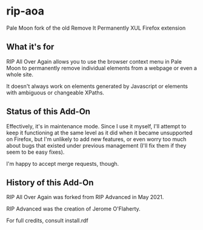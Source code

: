# rip-aoa
Pale Moon fork of the old Remove It Permanently XUL Firefox extension

## What it's for

RIP All Over Again allows you to use the browser context menu in Pale Moon 
to permanently remove individual elements from a webpage or even a whole site.

It doesn't always work on elements generated by Javascript or elements with
ambiguous or changeable XPaths.

## Status of this Add-On

Effectively, it's in maintenance mode.  Since I use it myself, I'll attempt to keep
it functioning at the same level as it did when it became unsupported on Firefox, but 
I'm unlikely to add new features, or even worry too much about bugs that existed
under previous management (I'll fix them if they seem to be easy fixes).  

I'm happy to accept merge requests, though.

## History of this Add-On

RIP All Over Again was forked from RIP Advanced in May 2021.

RIP Advanced was the creation of Jerome O'Flaherty.

For full credits, consult install.rdf
